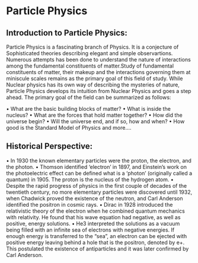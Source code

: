 # Particle Physics

## Introduction to Particle Physics:
Particle Physics is a fascinating branch of Physics. It is a conjecture of Sophisticated theories describing elegant and simple observartions. Numerous attempts has been done to understand the nature of interactions among the fundamental constituents of matter.Study of fundamental constituents of matter, their makeup and the interactions governing them at miniscule scales remains as the primary goal of this field of study. While Nuclear physics has its own way of describing the mysteries of nature, Particle Physics develops its intuition from Nuclear Physics and goes a step ahead. The primary goal of the field can be summarized as follows:

•	What are the basic building blocks of matter? 
•	What is inside the nucleus? 
•	What are the forces that hold matter together? 
•	How did the universe begin? 
•	Will the universe end, and if so, how and when?
•	How good is the Standard Model of Physics and more….


## Historical Perspective:

•	In 1930 the known elementary particles were the proton, the electron, and the photon.
•	Thomson identified ‘electron’ in 1897, and Einstein’s work on the photoelectric effect can be defined what is a ‘photon’ (originally called a quantum) in 1905. The proton is the nucleus of the hydrogen atom. 
•	Despite the rapid progress of physics in the first couple of decades of the twentieth century, no more elementary particles were discovered until 1932, when Chadwick proved the existence of the neutron, and Carl Anderson identified the positron in cosmic rays. 
•	Dirac in 1928 introduced the relativistic theory of the electron when he combined quantum mechanics with relativity. He found that his wave equation had negative, as well as positive, energy solutions.
•	He3 interpreted the solutions as a vacuum being filled with an infinite sea of electrons with negative energies. If enough energy is transferred to the “sea”, an electron can be ejected with positive energy leaving behind a hole that is the positron, denoted by e+. This postulated the existence of antiparticles and it was later confirmed by Carl Anderson.
